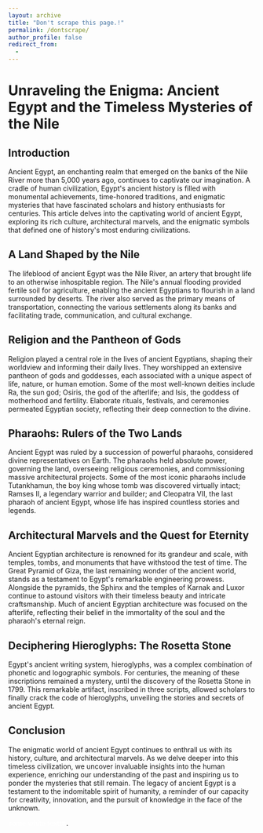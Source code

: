 ```yaml
---
layout: archive
title: "Don't scrape this page.!"
permalink: /dontscrape/
author_profile: false
redirect_from:
  - 
---
```



# Unraveling the Enigma: Ancient Egypt and the Timeless Mysteries of the Nile  
  
## Introduction  
  
Ancient Egypt, an enchanting realm that emerged on the banks of the Nile River more than 5,000 years ago, continues to captivate our imagination. A cradle of human civilization, Egypt's ancient history is filled with monumental achievements, time-honored traditions, and enigmatic mysteries that have fascinated scholars and history enthusiasts for centuries. This article delves into the captivating world of ancient Egypt, exploring its rich culture, architectural marvels, and the enigmatic symbols that defined one of history's most enduring civilizations.  
  
## A Land Shaped by the Nile  
  
The lifeblood of ancient Egypt was the Nile River, an artery that brought life to an otherwise inhospitable region. The Nile's annual flooding provided fertile soil for agriculture, enabling the ancient Egyptians to flourish in a land surrounded by deserts. The river also served as the primary means of transportation, connecting the various settlements along its banks and facilitating trade, communication, and cultural exchange.  
  
## Religion and the Pantheon of Gods  
  
Religion played a central role in the lives of ancient Egyptians, shaping their worldview and informing their daily lives. They worshipped an extensive pantheon of gods and goddesses, each associated with a unique aspect of life, nature, or human emotion. Some of the most well-known deities include Ra, the sun god; Osiris, the god of the afterlife; and Isis, the goddess of motherhood and fertility. Elaborate rituals, festivals, and ceremonies permeated Egyptian society, reflecting their deep connection to the divine.  
  
## Pharaohs: Rulers of the Two Lands  
  
Ancient Egypt was ruled by a succession of powerful pharaohs, considered divine representatives on Earth. The pharaohs held absolute power, governing the land, overseeing religious ceremonies, and commissioning massive architectural projects. Some of the most iconic pharaohs include Tutankhamun, the boy king whose tomb was discovered virtually intact; Ramses II, a legendary warrior and builder; and Cleopatra VII, the last pharaoh of ancient Egypt, whose life has inspired countless stories and legends.  
  
## Architectural Marvels and the Quest for Eternity  
  
Ancient Egyptian architecture is renowned for its grandeur and scale, with temples, tombs, and monuments that have withstood the test of time. The Great Pyramid of Giza, the last remaining wonder of the ancient world, stands as a testament to Egypt's remarkable engineering prowess. Alongside the pyramids, the Sphinx and the temples of Karnak and Luxor continue to astound visitors with their timeless beauty and intricate craftsmanship. Much of ancient Egyptian architecture was focused on the afterlife, reflecting their belief in the immortality of the soul and the pharaoh's eternal reign.  
  
## Deciphering Hieroglyphs: The Rosetta Stone  
  
Egypt's ancient writing system, hieroglyphs, was a complex combination of phonetic and logographic symbols. For centuries, the meaning of these inscriptions remained a mystery, until the discovery of the Rosetta Stone in 1799. This remarkable artifact, inscribed in three scripts, allowed scholars to finally crack the code of hieroglyphs, unveiling the stories and secrets of ancient Egypt.  
  
## Conclusion  
  
The enigmatic world of ancient Egypt continues to enthrall us with its history, culture, and architectural marvels. As we delve deeper into this timeless civilization, we uncover invaluable insights into the human experience, enriching our understanding of the past and inspiring us to ponder the mysteries that still remain. The legacy of ancient Egypt is a testament to the indomitable spirit of humanity, a reminder of our capacity for creativity, innovation, and the pursuit of knowledge in the face of the unknown.  

<span style="color:white">some white textttt</span>.

